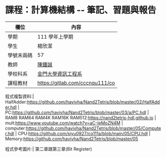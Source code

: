 # 課程：計算機結構 -- 筆記、習題與報告

欄位 | 內容
-----|--------
學期 | 111 學年上學期
學生 | 楊欣潔
學號末兩碼 | 57
教師 | [陳鍾誠](https://www.nqu.edu.tw/educsie/index.php?act=blog&code=list&ids=4)
學校科系 | [金門大學資訊工程系](https://www.nqu.edu.tw/educsie/index.php)
課程教材 | https://gitlab.com/cccnqu111/co

程式複製資料:| HalfAdder:https://github.com/havivha/Nand2Tetris/blob/master/02/HalfAdder.hdl
            | PC:https://github.com/havivha/Nand2Tetris/blob/master/03/a/PC.hdl
            | RAM8 RAM64 RAM4K RAM16K RAM512:https://nand2tetris-hdl.github.io
            | mult:https://www.youtube.com/watch?v=aC-IeMoZN4M 
            | computer:https://github.com/havivha/Nand2Tetris/blob/master/05/Computer.hdl 
            | CPU:https://github.com/siyu0927/co111a/blob/main/05/CPU.hdl 
            | Memory:https://github.com/havivha/Nand2Tetris/blob/master/05 

程式參考圖片:| 第二章跟第三章(Bit Register)